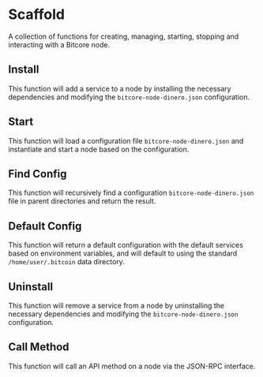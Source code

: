 # Scaffold
A collection of functions for creating, managing, starting, stopping and interacting with a Bitcore node.

## Install
This function will add a service to a node by installing the necessary dependencies and modifying the `bitcore-node-dinero.json` configuration.

## Start
This function will load a configuration file `bitcore-node-dinero.json` and instantiate and start a node based on the configuration.

## Find Config
This function will recursively find a configuration `bitcore-node-dinero.json` file in parent directories and return the result.

## Default Config
This function will return a default configuration with the default services based on environment variables, and will default to using the standard `/home/user/.bitcoin` data directory.

## Uninstall
This function will remove a service from a node by uninstalling the necessary dependencies and modifying the `bitcore-node-dinero.json` configuration.

## Call Method
This function will call an API method on a node via the JSON-RPC interface.

